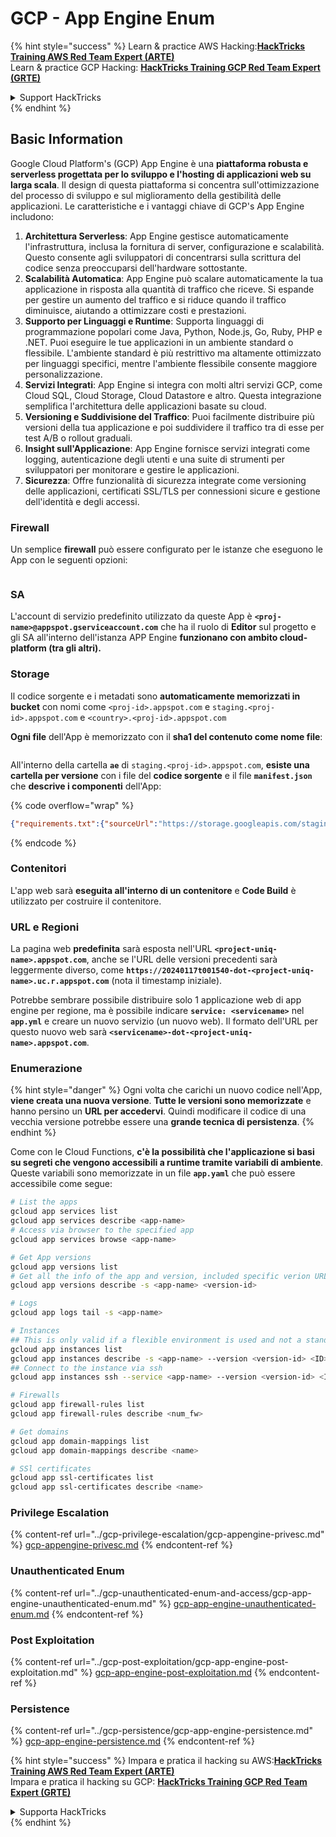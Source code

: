 # GCP - App Engine Enum

{% hint style="success" %}
Learn & practice AWS Hacking:<img src="../../../.gitbook/assets/image (1).png" alt="" data-size="line">[**HackTricks Training AWS Red Team Expert (ARTE)**](https://training.hacktricks.xyz/courses/arte)<img src="../../../.gitbook/assets/image (1).png" alt="" data-size="line">\
Learn & practice GCP Hacking: <img src="../../../.gitbook/assets/image (2).png" alt="" data-size="line">[**HackTricks Training GCP Red Team Expert (GRTE)**<img src="../../../.gitbook/assets/image (2).png" alt="" data-size="line">](https://training.hacktricks.xyz/courses/grte)

<details>

<summary>Support HackTricks</summary>

* Check the [**subscription plans**](https://github.com/sponsors/carlospolop)!
* **Join the** 💬 [**Discord group**](https://discord.gg/hRep4RUj7f) or the [**telegram group**](https://t.me/peass) or **follow** us on **Twitter** 🐦 [**@hacktricks\_live**](https://twitter.com/hacktricks\_live)**.**
* **Share hacking tricks by submitting PRs to the** [**HackTricks**](https://github.com/carlospolop/hacktricks) and [**HackTricks Cloud**](https://github.com/carlospolop/hacktricks-cloud) github repos.

</details>
{% endhint %}

## Basic Information <a href="#reviewing-app-engine-configurations" id="reviewing-app-engine-configurations"></a>

Google Cloud Platform's (GCP) App Engine è una **piattaforma robusta e serverless progettata per lo sviluppo e l'hosting di applicazioni web su larga scala**. Il design di questa piattaforma si concentra sull'ottimizzazione del processo di sviluppo e sul miglioramento della gestibilità delle applicazioni. Le caratteristiche e i vantaggi chiave di GCP's App Engine includono:

1. **Architettura Serverless**: App Engine gestisce automaticamente l'infrastruttura, inclusa la fornitura di server, configurazione e scalabilità. Questo consente agli sviluppatori di concentrarsi sulla scrittura del codice senza preoccuparsi dell'hardware sottostante.
2. **Scalabilità Automatica**: App Engine può scalare automaticamente la tua applicazione in risposta alla quantità di traffico che riceve. Si espande per gestire un aumento del traffico e si riduce quando il traffico diminuisce, aiutando a ottimizzare costi e prestazioni.
3. **Supporto per Linguaggi e Runtime**: Supporta linguaggi di programmazione popolari come Java, Python, Node.js, Go, Ruby, PHP e .NET. Puoi eseguire le tue applicazioni in un ambiente standard o flessibile. L'ambiente standard è più restrittivo ma altamente ottimizzato per linguaggi specifici, mentre l'ambiente flessibile consente maggiore personalizzazione.
4. **Servizi Integrati**: App Engine si integra con molti altri servizi GCP, come Cloud SQL, Cloud Storage, Cloud Datastore e altro. Questa integrazione semplifica l'architettura delle applicazioni basate su cloud.
5. **Versioning e Suddivisione del Traffico**: Puoi facilmente distribuire più versioni della tua applicazione e poi suddividere il traffico tra di esse per test A/B o rollout graduali.
6. **Insight sull'Applicazione**: App Engine fornisce servizi integrati come logging, autenticazione degli utenti e una suite di strumenti per sviluppatori per monitorare e gestire le applicazioni.
7. **Sicurezza**: Offre funzionalità di sicurezza integrate come versioning delle applicazioni, certificati SSL/TLS per connessioni sicure e gestione dell'identità e degli accessi.

### Firewall

Un semplice **firewall** può essere configurato per le istanze che eseguono le App con le seguenti opzioni:

<figure><img src="../../../.gitbook/assets/image (246).png" alt=""><figcaption></figcaption></figure>

### SA

L'account di servizio predefinito utilizzato da queste App è **`<proj-name>@appspot.gserviceaccount.com`** che ha il ruolo di **Editor** sul progetto e gli SA all'interno dell'istanza APP Engine **funzionano con ambito cloud-platform (tra gli altri).**

### Storage

Il codice sorgente e i metadati sono **automaticamente memorizzati in bucket** con nomi come `<proj-id>.appspot.com` e `staging.<proj-id>.appspot.com` e `<country>.<proj-id>.appspot.com`

**Ogni file** dell'App è memorizzato con il **sha1 del contenuto come nome file**:

<figure><img src="../../../.gitbook/assets/image (82).png" alt=""><figcaption></figcaption></figure>

All'interno della cartella **`ae`** di `staging.<proj-id>.appspot.com`, **esiste una cartella per versione** con i file del **codice sorgente** e il file **`manifest.json`** che **descrive i componenti** dell'App:

{% code overflow="wrap" %}
```json
{"requirements.txt":{"sourceUrl":"https://storage.googleapis.com/staging.onboarding-host-98efbf97812843.appspot.com/a270eedcbe2672c841251022b7105d340129d108","sha1Sum":"a270eedc_be2672c8_41251022_b7105d34_0129d108"},"main_test.py":{"sourceUrl":"https://storage.googleapis.com/staging.onboarding-host-98efbf97812843.appspot.com/0ca32fd70c953af94d02d8a36679153881943f32","sha1Sum":"0ca32fd7_0c953af9_4d02d8a ...
```
{% endcode %}

### Contenitori

L'app web sarà **eseguita all'interno di un contenitore** e **Code Build** è utilizzato per costruire il contenitore.

### URL e Regioni

La pagina web **predefinita** sarà esposta nell'URL **`<project-uniq-name>.appspot.com`**, anche se l'URL delle versioni precedenti sarà leggermente diverso, come **`https://20240117t001540-dot-<project-uniq-name>.uc.r.appspot.com`** (nota il timestamp iniziale).

Potrebbe sembrare possibile distribuire solo 1 applicazione web di app engine per regione, ma è possibile indicare **`service: <servicename>`** nel **`app.yml`** e creare un nuovo servizio (un nuovo web). Il formato dell'URL per questo nuovo web sarà **`<servicename>-dot-<project-uniq-name>.appspot.com`**.

### Enumerazione

{% hint style="danger" %}
Ogni volta che carichi un nuovo codice nell'App, **viene creata una nuova versione**. **Tutte le versioni sono memorizzate** e hanno persino un **URL per accedervi**. Quindi modificare il codice di una vecchia versione potrebbe essere una **grande tecnica di persistenza**.
{% endhint %}

Come con le Cloud Functions, **c'è la possibilità che l'applicazione si basi su segreti che vengono accessibili a runtime tramite variabili di ambiente**. Queste variabili sono memorizzate in un file **`app.yaml`** che può essere accessibile come segue:
```bash
# List the apps
gcloud app services list
gcloud app services describe <app-name>
# Access via browser to the specified app
gcloud app services browse <app-name>

# Get App versions
gcloud app versions list
# Get all the info of the app and version, included specific verion URL and the env
gcloud app versions describe -s <app-name> <version-id>

# Logs
gcloud app logs tail -s <app-name>

# Instances
## This is only valid if a flexible environment is used and not a standard one
gcloud app instances list
gcloud app instances describe -s <app-name> --version <version-id> <ID>
## Connect to the instance via ssh
gcloud app instances ssh --service <app-name> --version <version-id> <ID>

# Firewalls
gcloud app firewall-rules list
gcloud app firewall-rules describe <num_fw>

# Get domains
gcloud app domain-mappings list
gcloud app domain-mappings describe <name>

# SSl certificates
gcloud app ssl-certificates list
gcloud app ssl-certificates describe <name>
```
### Privilege Escalation

{% content-ref url="../gcp-privilege-escalation/gcp-appengine-privesc.md" %}
[gcp-appengine-privesc.md](../gcp-privilege-escalation/gcp-appengine-privesc.md)
{% endcontent-ref %}

### Unauthenticated Enum

{% content-ref url="../gcp-unauthenticated-enum-and-access/gcp-app-engine-unauthenticated-enum.md" %}
[gcp-app-engine-unauthenticated-enum.md](../gcp-unauthenticated-enum-and-access/gcp-app-engine-unauthenticated-enum.md)
{% endcontent-ref %}

### Post Exploitation

{% content-ref url="../gcp-post-exploitation/gcp-app-engine-post-exploitation.md" %}
[gcp-app-engine-post-exploitation.md](../gcp-post-exploitation/gcp-app-engine-post-exploitation.md)
{% endcontent-ref %}

### Persistence

{% content-ref url="../gcp-persistence/gcp-app-engine-persistence.md" %}
[gcp-app-engine-persistence.md](../gcp-persistence/gcp-app-engine-persistence.md)
{% endcontent-ref %}

{% hint style="success" %}
Impara e pratica il hacking su AWS:<img src="../../../.gitbook/assets/image (1).png" alt="" data-size="line">[**HackTricks Training AWS Red Team Expert (ARTE)**](https://training.hacktricks.xyz/courses/arte)<img src="../../../.gitbook/assets/image (1).png" alt="" data-size="line">\
Impara e pratica il hacking su GCP: <img src="../../../.gitbook/assets/image (2).png" alt="" data-size="line">[**HackTricks Training GCP Red Team Expert (GRTE)**<img src="../../../.gitbook/assets/image (2).png" alt="" data-size="line">](https://training.hacktricks.xyz/courses/grte)

<details>

<summary>Supporta HackTricks</summary>

* Controlla i [**piani di abbonamento**](https://github.com/sponsors/carlospolop)!
* **Unisciti al** 💬 [**gruppo Discord**](https://discord.gg/hRep4RUj7f) o al [**gruppo telegram**](https://t.me/peass) o **seguici** su **Twitter** 🐦 [**@hacktricks\_live**](https://twitter.com/hacktricks\_live)**.**
* **Condividi trucchi di hacking inviando PR ai** [**HackTricks**](https://github.com/carlospolop/hacktricks) e [**HackTricks Cloud**](https://github.com/carlospolop/hacktricks-cloud) repos su github.

</details>
{% endhint %}
